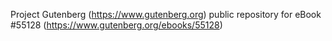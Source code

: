 Project Gutenberg (https://www.gutenberg.org) public repository for
eBook #55128 (https://www.gutenberg.org/ebooks/55128)
